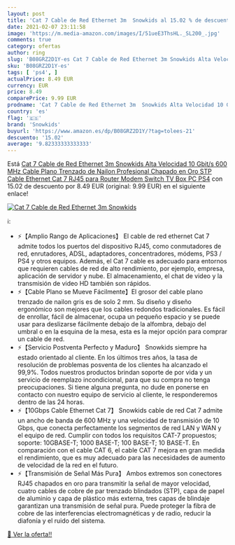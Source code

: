 ```yaml
---
layout: post
title: 'Cat 7 Cable de Red Ethernet 3m  Snowkids al 15.02 % de descuento'
date: 2021-02-07 23:11:58
image: 'https://m.media-amazon.com/images/I/51ueE3ThsHL._SL200_.jpg'
comments: true
category: ofertas
author: ring
slug: 'B08GRZ2D1Y-es Cat 7 Cable de Red Ethernet 3m Snowkids Alta Velocidad 10...'
sku: 'B08GRZ2D1Y-es'
tags: [ 'ps4', ]
actualPrice: 8.49 EUR
currency: EUR
price: 8.49
comparePrice: 9.99 EUR
prodname: 'Cat 7 Cable de Red Ethernet 3m  Snowkids Alta Velocidad 10 Gbit/s 600 MHz Cable Plano Trenzado de Nailon Profesional Chapado en Oro STP Cable Ethernet Cat 7 RJ45 para Router Modem Switch TV Box PC PS4'
country: 'es'
flag: '🇪🇸'
brand: 'Snowkids'
buyurl: 'https://www.amazon.es/dp/B08GRZ2D1Y/?tag=tolees-21'
descuento: '15.02'
average: '9.82333333333333'
---
```


Está [Cat 7 Cable de Red Ethernet 3m  Snowkids Alta Velocidad 10 Gbit/s 600 MHz Cable Plano Trenzado de Nailon Profesional Chapado en Oro STP Cable Ethernet Cat 7 RJ45 para Router Modem Switch TV Box PC PS4](https://www.amazon.es/dp/B08GRZ2D1Y/?tag=tolees-21) con 15.02 de descuento por 8.49 EUR (original: 9.99 EUR) en el siguiente enlace!

[![Cat 7 Cable de Red Ethernet 3m  Snowkids](https://m.media-amazon.com/images/I/51ueE3ThsHL._SL200_.jpg)](https://www.amazon.es/dp/B08GRZ2D1Y/?tag=tolees-21)

ℹ️:

- ⚡【Amplio Rango de Aplicaciones】 El cable de red ethernet Cat 7 admite todos los puertos del dispositivo RJ45, como conmutadores de red, enrutadores, ADSL, adaptadores, concentradores, módems, PS3 / PS4 y otros equipos. Además, el Cat 7 cable es adecuado para entornos que requieren cables de red de alto rendimiento, por ejemplo, empresa, aplicación de servidor y nube. El almacenamiento, el chat de video y la transmisión de video HD también son rápidos.
- ⚡【Cable Plano se Mueve Fácilmente】El grosor del cable plano trenzado de nailon gris es de solo 2 mm. Su diseño y diseño ergonómico son mejores que los cables redondos tradicionales. Es fácil de enrollar, fácil de almacenar, ocupa un pequeño espacio y se puede usar para deslizarse fácilmente debajo de la alfombra, debajo del umbral o en la esquina de la mesa, esta es la mejor opción para comprar un cable de red.
- ⚡【Servicio Postventa Perfecto y Maduro】 Snowkids siempre ha estado orientado al cliente. En los últimos tres años, la tasa de resolución de problemas posventa de los clientes ha alcanzado el 99,9%. Todos nuestros productos brindan soporte de por vida y un servicio de reemplazo incondicional, para que su compra no tenga preocupaciones. Si tiene alguna pregunta, no dude en ponerse en contacto con nuestro equipo de servicio al cliente, le responderemos dentro de las 24 horas.
- ⚡【10Gbps Cable Ethernet Cat 7】 Snowkids cable de red Cat 7 admite un ancho de banda de 600 MHz y una velocidad de transmisión de 10 Gbps, que conecta perfectamente los segmentos de red LAN y WAN y el equipo de red. Cumplir con todos los requisitos CAT-7 propuestos; soporte: 10GBASE-T; 1000 BASE-T; 100 BASE-T; 10 BASE-T. En comparación con el cable CAT 6, el cable CAT 7 mejora en gran medida el rendimiento, que es muy adecuado para las necesidades de aumento de velocidad de la red en el futuro.
- ⚡【Transmisión de Señal Más Pura】 Ambos extremos son conectores RJ45 chapados en oro para transmitir la señal de mayor velocidad, cuatro cables de cobre de par trenzado blindados (STP), capa de papel de aluminio y capa de plástico más externa, tres capas de blindaje garantizan una transmisión de señal pura. Puede proteger la fibra de cobre de las interferencias electromagnéticas y de radio, reducir la diafonía y el ruido del sistema.

[🛒 Ver la oferta!!](https://www.amazon.es/dp/B08GRZ2D1Y/?tag=tolees-21)
